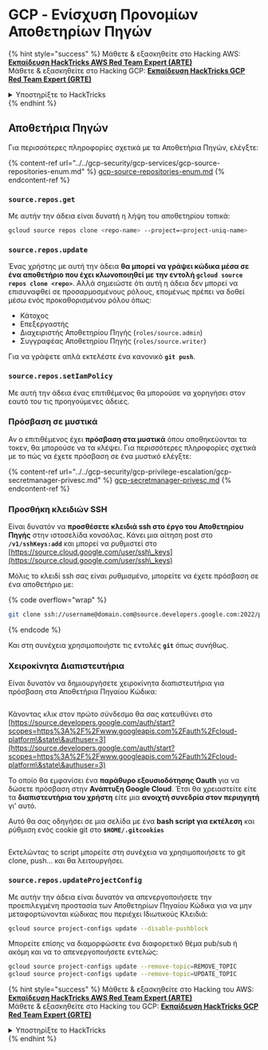 # GCP - Ενίσχυση Προνομίων Αποθετηρίων Πηγών

{% hint style="success" %}
Μάθετε & εξασκηθείτε στο Hacking AWS:<img src="/.gitbook/assets/image.png" alt="" data-size="line">[**Εκπαίδευση HackTricks AWS Red Team Expert (ARTE)**](https://training.hacktricks.xyz/courses/arte)<img src="/.gitbook/assets/image.png" alt="" data-size="line">\
Μάθετε & εξασκηθείτε στο Hacking GCP: <img src="/.gitbook/assets/image (2).png" alt="" data-size="line">[**Εκπαίδευση HackTricks GCP Red Team Expert (GRTE)**<img src="/.gitbook/assets/image (2).png" alt="" data-size="line">](https://training.hacktricks.xyz/courses/grte)

<details>

<summary>Υποστηρίξτε το HackTricks</summary>

* Ελέγξτε τα [**σχέδια συνδρομής**](https://github.com/sponsors/carlospolop)!
* **Εγγραφείτε** 💬 [**στην ομάδα Discord**](https://discord.gg/hRep4RUj7f) ή στην [**ομάδα telegram**](https://t.me/peass) ή **ακολουθήστε** μας στο **Twitter** 🐦 [**@hacktricks\_live**](https://twitter.com/hacktricks\_live)**.**
* **Μοιραστείτε κόλπα χάκερ καταθέτοντας PRs** στα [**HackTricks**](https://github.com/carlospolop/hacktricks) και [**HackTricks Cloud**](https://github.com/carlospolop/hacktricks-cloud) αποθετήρια στο GitHub.

</details>
{% endhint %}

## Αποθετήρια Πηγών

Για περισσότερες πληροφορίες σχετικά με τα Αποθετήρια Πηγών, ελέγξτε:

{% content-ref url="../../gcp-security/gcp-services/gcp-source-repositories-enum.md" %}
[gcp-source-repositories-enum.md](../../gcp-security/gcp-services/gcp-source-repositories-enum.md)
{% endcontent-ref %}

### `source.repos.get`

Με αυτήν την άδεια είναι δυνατή η λήψη του αποθετηρίου τοπικά:
```bash
gcloud source repos clone <repo-name> --project=<project-uniq-name>
```
### `source.repos.update`

Ένας χρήστης με αυτή την άδεια **θα μπορεί να γράψει κώδικα μέσα σε ένα αποθετήριο που έχει κλωνοποιηθεί με την εντολή `gcloud source repos clone <repo>`**. Αλλά σημειώστε ότι αυτή η άδεια δεν μπορεί να επισυναφθεί σε προσαρμοσμένους ρόλους, επομένως πρέπει να δοθεί μέσω ενός προκαθορισμένου ρόλου όπως:

* Κάτοχος
* Επεξεργαστής
* Διαχειριστής Αποθετηρίου Πηγής (`roles/source.admin`)
* Συγγραφέας Αποθετηρίου Πηγής (`roles/source.writer`)

Για να γράψετε απλά εκτελέστε ένα κανονικό **`git push`**.

### `source.repos.setIamPolicy`

Με αυτή την άδεια ένας επιτιθέμενος θα μπορούσε να χορηγήσει στον εαυτό του τις προηγούμενες άδειες.

### Πρόσβαση σε μυστικά

Αν ο επιτιθέμενος έχει **πρόσβαση στα μυστικά** όπου αποθηκεύονται τα τοκεν, θα μπορούσε να τα κλέψει. Για περισσότερες πληροφορίες σχετικά με το πώς να έχετε πρόσβαση σε ένα μυστικό ελέγξτε:

{% content-ref url="../../gcp-security/gcp-privilege-escalation/gcp-secretmanager-privesc.md" %}
[gcp-secretmanager-privesc.md](../../gcp-security/gcp-privilege-escalation/gcp-secretmanager-privesc.md)
{% endcontent-ref %}

### Προσθήκη κλειδιών SSH

Είναι δυνατόν να **προσθέσετε κλειδιά ssh στο έργο του Αποθετηρίου Πηγής** στην ιστοσελίδα κονσόλας. Κάνει μια αίτηση post στο **`/v1/sshKeys:add`** και μπορεί να ρυθμιστεί στο [https://source.cloud.google.com/user/ssh\_keys](https://source.cloud.google.com/user/ssh\_keys)

Μόλις το κλειδί ssh σας είναι ρυθμισμένο, μπορείτε να έχετε πρόσβαση σε ένα αποθετήριο με:

{% code overflow="wrap" %}
```bash
git clone ssh://username@domain.com@source.developers.google.com:2022/p/<proj-name>/r/<repo-name>
```
{% endcode %}

Και στη συνέχεια χρησιμοποιήστε τις εντολές **`git`** όπως συνήθως.

### Χειροκίνητα Διαπιστευτήρια

Είναι δυνατόν να δημιουργήσετε χειροκίνητα διαπιστευτήρια για πρόσβαση στα Αποθετήρια Πηγαίου Κώδικα:

<figure><img src="../../../.gitbook/assets/image (135).png" alt=""><figcaption></figcaption></figure>

Κάνοντας κλικ στον πρώτο σύνδεσμο θα σας κατευθύνει στο [https://source.developers.google.com/auth/start?scopes=https%3A%2F%2Fwww.googleapis.com%2Fauth%2Fcloud-platform\&state\&authuser=3](https://source.developers.google.com/auth/start?scopes=https%3A%2F%2Fwww.googleapis.com%2Fauth%2Fcloud-platform\&state\&authuser=3)

Το οποίο θα εμφανίσει ένα **παράθυρο εξουσιοδότησης Oauth** για να δώσετε πρόσβαση στην **Ανάπτυξη Google Cloud**. Έτσι θα χρειαστείτε είτε τα **διαπιστευτήρια του χρήστη** είτε μια **ανοιχτή συνεδρία στον περιηγητή** γι' αυτό.

Αυτό θα σας οδηγήσει σε μια σελίδα με ένα **bash script για εκτέλεση** και ρύθμιση ενός cookie git στο **`$HOME/.gitcookies`**

<figure><img src="../../../.gitbook/assets/image (134).png" alt=""><figcaption></figcaption></figure>

Εκτελώντας το script μπορείτε στη συνέχεια να χρησιμοποιήσετε το git clone, push... και θα λειτουργήσει.

### `source.repos.updateProjectConfig`

Με αυτήν την άδεια είναι δυνατόν να απενεργοποιήσετε την προεπιλεγμένη προστασία των Αποθετηρίων Πηγαίου Κώδικα για να μην μεταφορτώνονται κώδικας που περιέχει Ιδιωτικούς Κλειδιά:
```bash
gcloud source project-configs update --disable-pushblock
```
Μπορείτε επίσης να διαμορφώσετε ένα διαφορετικό θέμα pub/sub ή ακόμη και να το απενεργοποιήσετε εντελώς:
```bash
gcloud source project-configs update --remove-topic=REMOVE_TOPIC
gcloud source project-configs update --remove-topic=UPDATE_TOPIC
```
{% hint style="success" %}
Μάθετε & εξασκηθείτε στο Hacking του AWS:<img src="/.gitbook/assets/image.png" alt="" data-size="line">[**Εκπαίδευση HackTricks AWS Red Team Expert (ARTE)**](https://training.hacktricks.xyz/courses/arte)<img src="/.gitbook/assets/image.png" alt="" data-size="line">\
Μάθετε & εξασκηθείτε στο Hacking του GCP: <img src="/.gitbook/assets/image (2).png" alt="" data-size="line">[**Εκπαίδευση HackTricks GCP Red Team Expert (GRTE)**<img src="/.gitbook/assets/image (2).png" alt="" data-size="line">](https://training.hacktricks.xyz/courses/grte)

<details>

<summary>Υποστηρίξτε το HackTricks</summary>

* Ελέγξτε τα [**σχέδια συνδρομής**](https://github.com/sponsors/carlospolop)!
* **Εγγραφείτε** 💬 [**στην ομάδα Discord**](https://discord.gg/hRep4RUj7f) ή στην [**ομάδα telegram**](https://t.me/peass) ή **ακολουθήστε** μας στο **Twitter** 🐦 [**@hacktricks\_live**](https://twitter.com/hacktricks\_live)**.**
* **Μοιραστείτε κόλπα hacking υποβάλλοντας PRs στα** [**HackTricks**](https://github.com/carlospolop/hacktricks) και [**HackTricks Cloud**](https://github.com/carlospolop/hacktricks-cloud) αποθετήρια στο github.

</details>
{% endhint %}
